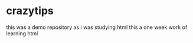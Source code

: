# crazytips
this was a demo repository as i was studying html this a one week work of learning html
